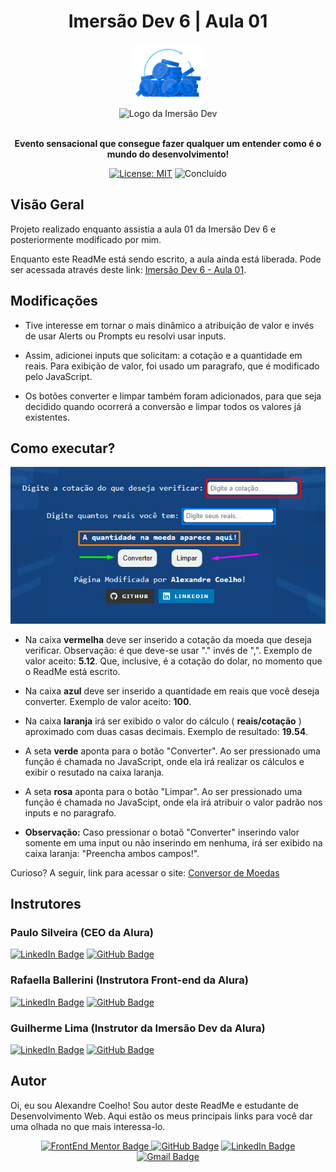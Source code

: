 <h1 align="center"> Imersão Dev 6 | Aula 01</h1>

<div align="center">
  <img src="https://github.com/coelhoalexandre/imersao-dev-6-alura/blob/main/aula01/Moedas%20Azuis.png" alt="Moedas Azuis" height="100px">
  <br>
  <img src="https://www.alura.com.br/assets/img/imersoes/dev-2021/logo-imersao-aluraflix.svg" alt="Logo da Imersão Dev"> 
  
</div>

<br>

<p align="center"> <strong>Evento sensacional que consegue fazer qualquer um entender como é o mundo do desenvolvimento!</strong> </p>

<div align="center">

  <a href="https://github.com/coelhoalexandre/imersao-dev-6-alura/blob/main/LICENSE" target="_blank"><img src="https://img.shields.io/badge/License-MIT-yellow.svg" alt="License: MIT"></a> <img src="https://img.shields.io/badge/Concluído-sucess.svg" alt="Concluído">

</div>

## Visão Geral

Projeto realizado enquanto assistia a aula 01 da Imersão Dev 6 e posteriormente modificado por mim.

Enquanto este ReadMe está sendo escrito, a aula ainda está liberada. Pode ser acessada através deste link: <a href="https://imersao.dev/aulas/aula01-conversor-moedas
">Imersão Dev 6 - Aula 01</a>.

## Modificações

- Tive interesse em tornar o mais dinâmico a atribuição de valor e invés de usar Alerts ou Prompts eu resolvi usar inputs.

- Assim, adicionei inputs que solicitam: a cotação e a quantidade em reais. Para exibição de valor, foi usado um paragrafo, que é modificado pelo JavaScript.

- Os botões converter e limpar também foram adicionados, para que seja decidido quando ocorrerá a conversão e limpar todos os valores já existentes.

## Como executar?

<div align="center">
  
![Screenshot do Site](./Screenshot.png)
  
</div>

- Na caixa **vermelha** deve ser inserido a cotação da moeda que deseja verificar. Observação: é que deve-se usar "." invés de ",". Exemplo de valor aceito: **5.12**. Que, inclusive, é a cotação do dolar, no momento que o ReadMe está escrito.

- Na caixa **azul** deve ser inserido a quantidade em reais que você deseja converter. Exemplo de valor aceito: **100**.

- Na caixa **laranja** irá ser exibido o valor do cálculo ( **reais/cotação** ) aproximado com duas casas decimais. Exemplo de resultado: **19.54**.

- A seta **verde** aponta para o botão "Converter". Ao ser pressionado uma função é chamada no JavaScript, onde ela irá realizar os cálculos e exibir o resutado na caixa laranja. 

- A seta **rosa** aponta para o botão "Limpar". Ao ser pressionado uma função é chamada no JavaScipt, onde ela irá atribuir o valor padrão nos inputs e no paragrafo.

- **Observação:** Caso pressionar o botaõ "Converter" inserindo valor somente em uma input ou não inserindo em nenhuma, irá ser exibido na caixa laranja: "Preencha ambos campos!".

Curioso? A seguir, link para acessar o site: <a href="https://coelhoalexandre.github.io/imersao-dev-6-alura/aula01/" target="_blank">Conversor de Moedas</a>

## Instrutores

### Paulo Silveira (CEO da Alura)

<a href="https://www.linkedin.com/in/paulosilveira/" target="_blank"><img src="https://img.shields.io/badge/-LinkedIn-%230077B5?style=for-the-badge&logo=linkedin&logoColor=white" alt="LinkedIn Badge"></a>
<a href = "https://github.com/peas" target="_blank"><img src="https://img.shields.io/badge/GitHub-%23333?style=for-the-badge&logo=github&logoColor=white" alt="GitHub Badge"></a>

### Rafaella Ballerini (Instrutora Front-end da Alura)

<a href="https://www.linkedin.com/in/rafaella-ballerini-45875016a/" target="_blank"><img src="https://img.shields.io/badge/-LinkedIn-%230077B5?style=for-the-badge&logo=linkedin&logoColor=white" alt="LinkedIn Badge"></a>
<a href = "https://github.com/rafaballerini" target="_blank"><img src="https://img.shields.io/badge/GitHub-%23333?style=for-the-badge&logo=github&logoColor=white" target="_blank" alt="GitHub Badge"></a>

### Guilherme Lima (Instrutor da Imersão Dev da Alura)

<a href="https://www.linkedin.com/in/guilherme-lima-developer/" target="_blank"><img src="https://img.shields.io/badge/-LinkedIn-%230077B5?style=for-the-badge&logo=linkedin&logoColor=white" alt="LinkedIn Badge"></a>
<a href = "https://github.com/guilhermeonrails" target="_blank"><img src="https://img.shields.io/badge/GitHub-%23333?style=for-the-badge&logo=github&logoColor=white" alt="GitHub Badge"></a>

## Autor

Oi, eu sou Alexandre Coelho! Sou autor deste ReadMe e estudante de Desenvolvimento Web. Aqui estão os meus principais links para você dar uma olhada no que mais interessa-lo.

<div align="center">

<a href = "https://www.frontendmentor.io/profile/coelhoalexandre" target="_blank"><img src="https://img.shields.io/badge/Frontend_Mentor-black?style=for-the-badge&logo=frontendmentor&logoColor=aqua" alt="FrontEnd Mentor Badge">
<a href = "https://github.com/coelhoalexandre" target="_blank"><img src="https://img.shields.io/badge/GitHub-%23333?style=for-the-badge&logo=github&logoColor=white" alt="GitHub Badge"></a>
<a href="https://www.linkedin.com/in/-coelhoalexandre/" target="_blank"><img src="https://img.shields.io/badge/-LinkedIn-%230077B5?style=for-the-badge&logo=linkedin&logoColor=white" alt="LinkedIn Badge"></a>
<a href = "mailto:alexandrecoelhocontato@gmail.com" target="_blank"><img src="https://img.shields.io/badge/-Gmail-critical?style=for-the-badge&logo=gmail&logoColor=white" target="_blank" alt="Gmail Badge"></a>

  
